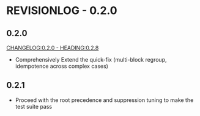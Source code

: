 # REVISIONLOG - 0.2.0

## 0.2.0

[CHANGELOG:0.2.0 - HEADING:0.2.8](CHANGELOGS\0.2.0\CHANGELOG.md)

- Comprehensively Extend the quick-fix (multi-block regroup, idempotence across complex cases)

## 0.2.1

- Proceed with the root precedence and suppression tuning to make the test suite pass
